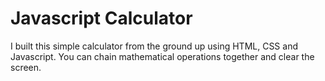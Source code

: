 # Javascript Calculator

I built this simple calculator from the ground up using HTML, CSS and Javascript. You can chain mathematical operations together and clear the screen.
